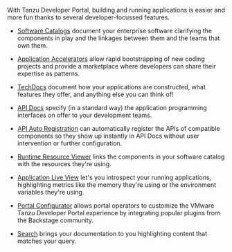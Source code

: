 With Tanzu Developer Portal, building and running applications is easier and more fun thanks to several developer-focussed features. 

* [Software Catalogs](catalogs.md) document your enterprise software clarifying the components in play and the linkages between them and the teams that own them.

* [Application Accelerators](accelerators.md) allow rapid bootstrapping of new coding projects and provide a marketplace where developers can share their expertise as patterns. 

* [TechDocs](techdocs.md) document how your applications are constructed, what features they offer, and anything else you can think of!

* [API Docs](apidocs.md) specify (in a standard way) the application programming interfaces on offer to your development teams. 

* [API Auto Registration](api-auto-registration.md) can automatically register the APIs of compatible components so they show up instantly in API Docs without user intervention or further configuration.

* [Runtime Resource Viewer](rrv.md) links the components in your software catalog with the resources they're using.

* [Application Live View](alv.md) let's you introspect your running applications, highlighting metrics like the memory they're using or the environment variables they're using.

* [Portal Configurator](configurator.md) allows portal operators to customize the VMware Tanzu Developer Portal experience by integrating popular plugins from the Backstage community.

* [Search](search.md) brings your documentation to you highlighting content that matches your query.


